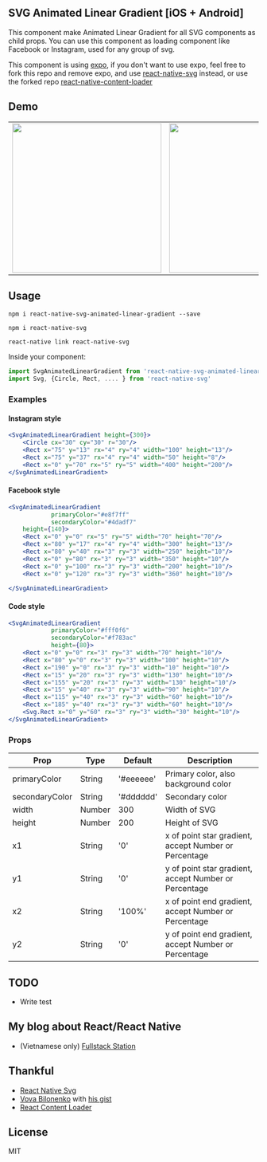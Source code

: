 ## SVG Animated Linear Gradient [iOS + Android]

This component make Animated Linear Gradient for all SVG components as child props. You can use this component as loading component like Facebook or Instagram, used for any group of svg.

This component is using [expo](https://expo.io), if you don't want to use expo, feel free to fork this repo and remove expo, and use [react-native-svg](https://github.com/react-native-community/react-native-svg) instead, or use the forked repo [react-native-content-loader](https://github.com/aschenkel/react-native-content-loader)

## Demo
<table>
<tr><td>
<img src="https://raw.githubusercontent.com/virusvn/react-native-svg-animated-linear-gradient/master/images/demo-svg-animated-linear-gradient.gif" width="300"></td><td>
<img src="https://raw.githubusercontent.com/virusvn/react-native-svg-animated-linear-gradient/master/images/demo-svg-animated-linear-gradient-angle.gif" width="300">
</td>
</tr>
</table>

## Usage
`npm i react-native-svg-animated-linear-gradient --save`

`npm i react-native-svg`

`react-native link react-native-svg`

Inside your component:
```js
import SvgAnimatedLinearGradient from 'react-native-svg-animated-linear-gradient'
import Svg, {Circle, Rect, .... } from 'react-native-svg'
```
### Examples

#### Instagram style
```jsx
<SvgAnimatedLinearGradient height={300}>
    <Circle cx="30" cy="30" r="30"/>
    <Rect x="75" y="13" rx="4" ry="4" width="100" height="13"/>
    <Rect x="75" y="37" rx="4" ry="4" width="50" height="8"/>
    <Rect x="0" y="70" rx="5" ry="5" width="400" height="200"/>
</SvgAnimatedLinearGradient>
```

#### Facebook style

```jsx
<SvgAnimatedLinearGradient
            primaryColor="#e8f7ff"
            secondaryColor="#4dadf7"
    height={140}>
    <Rect x="0" y="0" rx="5" ry="5" width="70" height="70"/>
    <Rect x="80" y="17" rx="4" ry="4" width="300" height="13"/>
    <Rect x="80" y="40" rx="3" ry="3" width="250" height="10"/>
    <Rect x="0" y="80" rx="3" ry="3" width="350" height="10"/>
    <Rect x="0" y="100" rx="3" ry="3" width="200" height="10"/>
    <Rect x="0" y="120" rx="3" ry="3" width="360" height="10"/>

</SvgAnimatedLinearGradient>
```
#### Code style

```jsx
<SvgAnimatedLinearGradient
            primaryColor="#fff0f6"
            secondaryColor="#f783ac"
            height={80}>
    <Rect x="0" y="0" rx="3" ry="3" width="70" height="10"/>
    <Rect x="80" y="0" rx="3" ry="3" width="100" height="10"/>
    <Rect x="190" y="0" rx="3" ry="3" width="10" height="10"/>
    <Rect x="15" y="20" rx="3" ry="3" width="130" height="10"/>
    <Rect x="155" y="20" rx="3" ry="3" width="130" height="10"/>
    <Rect x="15" y="40" rx="3" ry="3" width="90" height="10"/>
    <Rect x="115" y="40" rx="3" ry="3" width="60" height="10"/>
    <Rect x="185" y="40" rx="3" ry="3" width="60" height="10"/>
    <Svg.Rect x="0" y="60" rx="3" ry="3" width="30" height="10"/>
</SvgAnimatedLinearGradient>
```
### Props

| Prop           | Type   | Default   | Description                                           |
| -------------- | ------ | --------- | ----------------------------------------------------- |
| primaryColor   | String | '#eeeeee' | Primary color, also background color                  |
| secondaryColor | String | '#dddddd' | Secondary color                                       |
| width          | Number | 300       | Width of SVG                                          |
| height         | Number | 200       | Height of SVG                                         |
| x1             | String | '0'       | x of point star gradient, accept Number or Percentage |
| y1             | String | '0'       | y of point star gradient, accept Number or Percentage |
| x2             | String | '100%'    | x of point end gradient, accept Number or Percentage  |
| y2             | String | '0'       | y of point end gradient, accept Number or Percentage  |

## TODO
- Write test

## My blog about React/React Native 
- (Vietnamese only) [Fullstack Station](https://www.businesscard.vn/blog/category/lap-trinh/javascript/react/)

## Thankful

- [React Native Svg](https://github.com/react-native-community/react-native-svg)
- [Vova Bilonenko](https://github.com/delfrrr) with [his gist](https://gist.github.com/delfrrr/0ef8871c6c4630b406e73fb66c091cf0)
- [React Content Loader](https://github.com/danilowoz/react-content-loader)

## License

MIT
